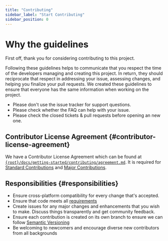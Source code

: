 ```yaml
---
title: "Contributing"
sidebar_label: "Start Contributing"
sidebar_position: 0
---
```


<!-- @format -->

# Why the guidelines

First off, thank you for considering contributing to this project.

Following these guidelines helps to communicate that you respect the time of the developers managing and creating this project. In return, they should reciprocate that respect in addressing your issue, assessing changes, and helping you finalize your pull requests. We created these guidelines to ensure that everyone has the same information when working on the project.

- Please don't use the issue tracker for support questions.
- Please check whether the FAQ can help with your issue.
- Please check the closed tickets & pull requests before opening an new one.

## Contributor License Agreement {#contributor-license-agreement}

We have a Contributor License Agreement which can be found at [`{root}/docs/getting-started/contributing/agreement.md`](../CODE_OF_CONDUCT.md). It is required for [Standard Contributions](./types) and [Major Contributions](./types).

## Responsibilities {#responsibilities}

- Ensure cross-platform compatibility for every change that's accepted.
- Ensure that code meets all [requirements](types)
- Create issues for any major changes and enhancements that you wish to make. Discuss things transparently and get community feedback.
- Ensure each contribution is created on its own branch to ensure we can follow [Semantic Versioning](http://semver.org/)
- Be welcoming to newcomers and encourage diverse new contributors from all backgrounds
